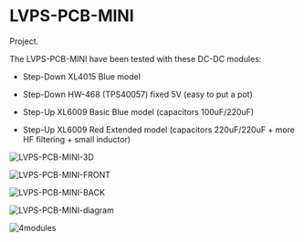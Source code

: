 # LVPS-PCB-MINI

Project.

The LVPS-PCB-MINI have been tested with these DC-DC modules:

- Step-Down XL4015 Blue model 

- Step-Down HW-468 (TPS40057) fixed 5V (easy to put a pot)

- Step-Up XL6009 Basic Blue model (capacitors 100uF/220uF)

- Step-Up XL6009 Red Extended model (capacitors 220uF/220uF + more HF filtering + small inductor)


![LVPS-PCB-MINI-3D](https://github.com/user-attachments/assets/706fd7f2-b41c-4b08-949a-91791b623108)

![LVPS-PCB-MINI-FRONT](https://github.com/user-attachments/assets/b913765f-0fcd-4400-815f-e36d524d26e7)

![LVPS-PCB-MINI-BACK](https://github.com/user-attachments/assets/ab434024-bc5d-421d-89b2-d09aaaf81393)

![LVPS-PCB-MINI-diagram](https://github.com/user-attachments/assets/08c8b7f0-ac90-404d-978e-aca89dbfa3ea)

![4modules](https://github.com/user-attachments/assets/abdd8132-f1ae-4a49-bdf0-24c03094e017)
